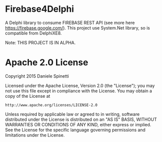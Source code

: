 # Firebase4Delphi 
A Delphi library to consume FIREBASE REST API (see more here https://firebase.google.com/). This project use System.Net library, so is compatible from DelphiXE8.

Note: THIS PROJECT IS IN ALPHA.

# Apache 2.0 License 
Copyright 2015 Daniele Spinetti

Licensed under the Apache License, Version 2.0 (the "License");
you may not use this file except in compliance with the License.
You may obtain a copy of the License at

    http://www.apache.org/licenses/LICENSE-2.0

Unless required by applicable law or agreed to in writing, software
distributed under the License is distributed on an "AS IS" BASIS,
WITHOUT WARRANTIES OR CONDITIONS OF ANY KIND, either express or implied.
See the License for the specific language governing permissions and
limitations under the License.